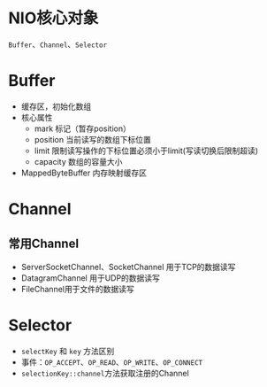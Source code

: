 # NIO核心对象
`Buffer`、`Channel`、`Selector`

# Buffer
- 缓存区，初始化数组
- 核心属性
    - mark      标记（暂存position）
    - position  当前读写的数组下标位置
    - limit     限制读写操作的下标位置必须小于limit(写读切换后限制超读)
    - capacity  数组的容量大小
- MappedByteBuffer 内存映射缓存区
    
# Channel
## 常用Channel
- ServerSocketChannel、SocketChannel 用于TCP的数据读写
- DatagramChannel 用于UDP的数据读写
- FileChannel用于文件的数据读写


# Selector
- `selectKey` 和 `key` 方法区别
- 事件：`OP_ACCEPT`、`OP_READ`、`OP_WRITE`、`OP_CONNECT`
- `selectionKey::channel`方法获取注册的Channel
